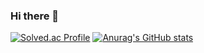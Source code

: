 ### Hi there 👋

<!--
**hgy2124/hgy2124** is a ✨ _special_ ✨ repository because its `README.md` (this file) appears on your GitHub profile.

Here are some ideas to get you started:

- 🔭 I’m currently working on ...
- 🌱 I’m currently learning ...
- 👯 I’m looking to collaborate on ...
- 🤔 I’m looking for help with ...
- 💬 Ask me about ...
- 📫 How to reach me: ...
- 😄 Pronouns: ...
- ⚡ Fun fact: ...
-->
[![Solved.ac Profile](http://mazassumnida.wtf/api/v2/generate_badge?boj=marsh1024)](https://solved.ac/marsh1024/)
[![Anurag's GitHub stats](https://github-readme-stats.vercel.app/api?username=hgy2124)](https://github.com/hgy2124/github-readme-stats)


